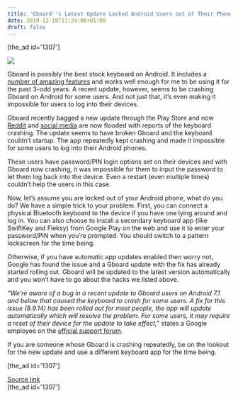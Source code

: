 ```yaml
---
title: 'Gboard''s Latest Update Locked Android Users out of Their Phones'
date: 2019-12-18T11:24:00+01:00
draft: false
---
```


\[the\_ad id='1307'\]  
  

  
![](https://beebom.com/wp-content/uploads/2017/08/Gboard.jpg)

Gboard is possibly the best stock keyboard on Android. It includes a [number of amazing features](https://beebom.com/gboard-beta-translate-emoji-gif-sticker/) and works well enough for me to be using it for the past 3-odd years. A recent update, however, seems to be crashing Gboard on Android for some users. And not just that, it’s even making it impossible for users to log into their devices.  

Gboard recently bagged a new update through the Play Store and now [Reddit](https://www.reddit.com/r/AndroidQuestions/comments/ebm4oe/help_my_gboard_crashed_while_i_was_asleep_and_now/) and [social media](https://twitter.com/search?q=gboard%20crash&src=typed_query) are now flooded with reports of the keyboard crashing. The update seems to have broken Gboard and the keyboard couldn’t startup. The app repeatedly kept crashing and made it impossible for some users to log into their Android phones.  

These users have password/PIN login options set on their devices and with Gboard now crashing, it was impossible for them to input the password to let them log back into the device. Even a restart (even multiple times) couldn’t help the users in this case.  

Now, let’s assume you are locked out of your Android phone, what do you do? We have a simple trick to your problem. First, you can connect a physical Bluetooth keyboard to the device if you have one lying around and log in. You can also choose to install a secondary keyboard app (like SwiftKey and Fleksy) from Google Play on the web and use it to enter your password/PIN when you’re prompted. You should switch to a pattern lockscreen for the time being.  

Otherwise, if you have automatic app updates enabled then worry not, Google has found the issue and a Gboard update with the fix has already started rolling out. Gboard will be updated to the latest version automatically and you won’t have to go about the hacks we listed above.  

_“We’re aware of a bug in a recent update to Gboard users on Android 7.1 and below that caused the keyboard to crash for some users. A fix for this issue (8.9.14) has been rolled out for most people, the app will update automatically which will resolve the problem. For some users, it may require a reset of their device for the update to take effect,”_ states a Google employee on the [official support forum](https://support.google.com/android/thread/23046506?msgid=23046506).  

If you are someone whose Gboard is crashing repeatedly, be on the lookout for the new update and use a different keyboard app for the time being.  

  
\[the\_ad id='1307'\]  
  
[Source link](https://beebom.com/gboard-update-android-users-locked-out/)  
\[the\_ad id='1307'\]